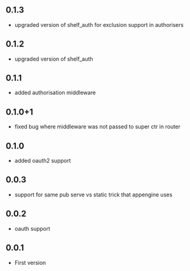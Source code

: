 ## 0.1.3

* upgraded version of shelf_auth for exclusion support in authorisers

## 0.1.2

* upgraded version of shelf_auth

## 0.1.1

* added authorisation middleware

## 0.1.0+1

* fixed bug where middleware was not passed to super ctr in router

## 0.1.0

* added oauth2 support

## 0.0.3

* support for same pub serve vs static trick that appengine uses

## 0.0.2

* oauth support

## 0.0.1

* First version 
